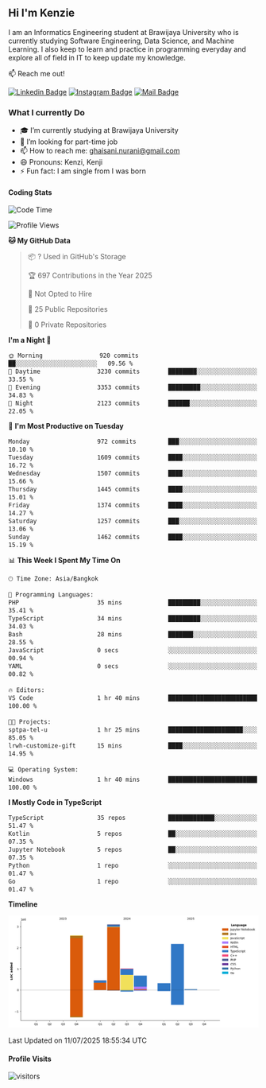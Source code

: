 ## Hi I'm Kenzie


I am an Informatics Engineering student at Brawijaya University who is currently studying Software Engineering, Data Science, and Machine Learning. I also keep to learn and practice in programming everyday and explore all of field in IT to keep update my knowledge.

:mailbox: Reach me out!

[![Linkedin Badge](https://img.shields.io/badge/-Kenzie_Taqiyassar-0e76a8?style=flat&labelColor=0e76a8&logo=linkedin&logoColor=white)](https://www.linkedin.com/in/kenzie-taqiyassar-37458b1aa/) 
[![Instagram Badge](https://img.shields.io/badge/-@__kenziehh_-e84393?style=flat&labelColor=e84393&logo=instagram&logoColor=white)](https://www.instagram.com/_kenziehh/) 
[![Mail Badge](https://img.shields.io/badge/-ghaisani.nurani-c0392b?style=flat&labelColor=c0392b&logo=gmail&logoColor=white)](mailto:ghaisani.nurani@gmail.com)

### What I currently Do

- 🎓 I’m currently studying at Brawijaya University
- 💼 I’m looking for part-time job
- 📫 How to reach me: ghaisani.nurani@gmail.com
- 😄 Pronouns: Kenzi, Kenji
- ⚡ Fun fact: I am single from I was born

#### Coding Stats
<!--START_SECTION:waka-->
![Code Time](http://img.shields.io/badge/Code%20Time-1%2C386%20hrs%207%20mins-blue)

![Profile Views](http://img.shields.io/badge/Profile%20Views-0-blue)

**🐱 My GitHub Data** 

> 📦 ? Used in GitHub's Storage 
 > 
> 🏆 697 Contributions in the Year 2025
 > 
> 🚫 Not Opted to Hire
 > 
> 📜 25 Public Repositories 
 > 
> 🔑 0 Private Repositories 
 > 
**I'm a Night 🦉** 

```text
🌞 Morning                920 commits         ██░░░░░░░░░░░░░░░░░░░░░░░   09.56 % 
🌆 Daytime                3230 commits        ████████░░░░░░░░░░░░░░░░░   33.55 % 
🌃 Evening                3353 commits        █████████░░░░░░░░░░░░░░░░   34.83 % 
🌙 Night                  2123 commits        ██████░░░░░░░░░░░░░░░░░░░   22.05 % 
```
📅 **I'm Most Productive on Tuesday** 

```text
Monday                   972 commits         ███░░░░░░░░░░░░░░░░░░░░░░   10.10 % 
Tuesday                  1609 commits        ████░░░░░░░░░░░░░░░░░░░░░   16.72 % 
Wednesday                1507 commits        ████░░░░░░░░░░░░░░░░░░░░░   15.66 % 
Thursday                 1445 commits        ████░░░░░░░░░░░░░░░░░░░░░   15.01 % 
Friday                   1374 commits        ████░░░░░░░░░░░░░░░░░░░░░   14.27 % 
Saturday                 1257 commits        ███░░░░░░░░░░░░░░░░░░░░░░   13.06 % 
Sunday                   1462 commits        ████░░░░░░░░░░░░░░░░░░░░░   15.19 % 
```


📊 **This Week I Spent My Time On** 

```text
🕑︎ Time Zone: Asia/Bangkok

💬 Programming Languages: 
PHP                      35 mins             █████████░░░░░░░░░░░░░░░░   35.41 % 
TypeScript               34 mins             █████████░░░░░░░░░░░░░░░░   34.03 % 
Bash                     28 mins             ███████░░░░░░░░░░░░░░░░░░   28.55 % 
JavaScript               0 secs              ░░░░░░░░░░░░░░░░░░░░░░░░░   00.94 % 
YAML                     0 secs              ░░░░░░░░░░░░░░░░░░░░░░░░░   00.82 % 

🔥 Editors: 
VS Code                  1 hr 40 mins        █████████████████████████   100.00 % 

🐱‍💻 Projects: 
sptpa-tel-u              1 hr 25 mins        █████████████████████░░░░   85.05 % 
lrwh-customize-gift      15 mins             ████░░░░░░░░░░░░░░░░░░░░░   14.95 % 

💻 Operating System: 
Windows                  1 hr 40 mins        █████████████████████████   100.00 % 
```

**I Mostly Code in TypeScript** 

```text
TypeScript               35 repos            █████████████░░░░░░░░░░░░   51.47 % 
Kotlin                   5 repos             ██░░░░░░░░░░░░░░░░░░░░░░░   07.35 % 
Jupyter Notebook         5 repos             ██░░░░░░░░░░░░░░░░░░░░░░░   07.35 % 
Python                   1 repo              ░░░░░░░░░░░░░░░░░░░░░░░░░   01.47 % 
Go                       1 repo              ░░░░░░░░░░░░░░░░░░░░░░░░░   01.47 % 
```



**Timeline**

![Lines of Code chart](https://raw.githubusercontent.com/kenziehh/kenziehh/master/assets/bar_graph.png)


 Last Updated on 11/07/2025 18:55:34 UTC
<!--END_SECTION:waka-->


#### Profile Visits

![visitors](https://visitor-badge.glitch.me/badge?page_id=kenziehh.kenziehh)





